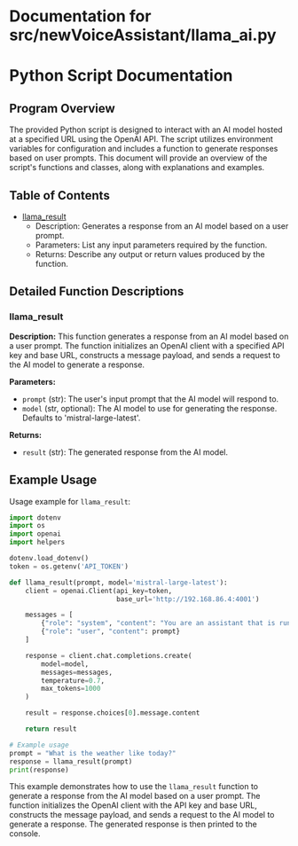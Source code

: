 # Documentation for src/newVoiceAssistant/llama_ai.py

# Python Script Documentation

## Program Overview

The provided Python script is designed to interact with an AI model hosted at a specified URL using the OpenAI API. The script utilizes environment variables for configuration and includes a function to generate responses based on user prompts. This document will provide an overview of the script's functions and classes, along with explanations and examples.

## Table of Contents

- [llama_result](#llama_result)
  - Description: Generates a response from an AI model based on a user prompt.
  - Parameters: List any input parameters required by the function.
  - Returns: Describe any output or return values produced by the function.

## Detailed Function Descriptions

### llama_result

**Description:** This function generates a response from an AI model based on a user prompt. The function initializes an OpenAI client with a specified API key and base URL, constructs a message payload, and sends a request to the AI model to generate a response.

**Parameters:**
- `prompt` (str): The user's input prompt that the AI model will respond to.
- `model` (str, optional): The AI model to use for generating the response. Defaults to 'mistral-large-latest'.

**Returns:**
- `result` (str): The generated response from the AI model.

## Example Usage

Usage example for `llama_result`:

```python
import dotenv
import os
import openai
import helpers

dotenv.load_dotenv()
token = os.getenv('API_TOKEN')

def llama_result(prompt, model='mistral-large-latest'):
    client = openai.Client(api_key=token,
                           base_url='http://192.168.86.4:4001')

    messages = [
        {"role": "system", "content": "You are an assistant that is running on someone's computer. You have the ability to open an app if you say \"APP\" followed by the app's name. You have the ability to open a file if you say \"FILE\" followed by the filename. You have the ability to play music if you say \"PLAY\". You have the ability to pause music if you say \"PAUSE\". You have the ability to open a website if you say \"WEBSITE\" followed by the url (without the https:// part). You have the ability to google something if you say \"GOOGLE\" followed by what to google. Any command should be between $s. You HAVE TO say something other than just a command. You should not use a $ unless it is for a command. A command(s) should be at the end of your response. Don't run a command unless prompted by the user. Your name is " + helpers.get_details()[2] + ", the user is called " + helpers.get_details()[0]},
        {"role": "user", "content": prompt}
    ]

    response = client.chat.completions.create(
        model=model,
        messages=messages,
        temperature=0.7,
        max_tokens=1000
    )

    result = response.choices[0].message.content

    return result

# Example usage
prompt = "What is the weather like today?"
response = llama_result(prompt)
print(response)
```

This example demonstrates how to use the `llama_result` function to generate a response from the AI model based on a user prompt. The function initializes the OpenAI client with the API key and base URL, constructs the message payload, and sends a request to the AI model to generate a response. The generated response is then printed to the console.